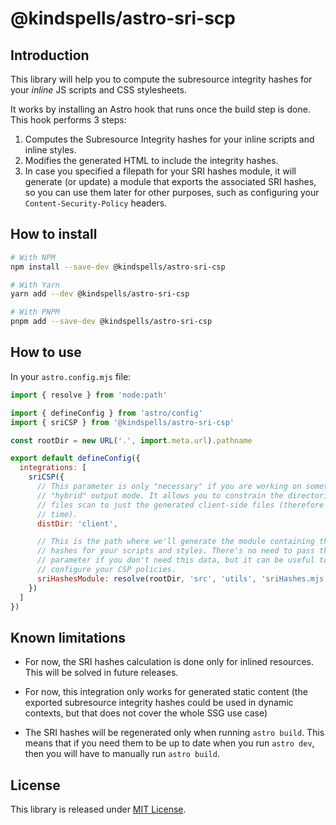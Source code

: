 # @kindspells/astro-sri-scp

## Introduction

This library will help you to compute the subresource integrity hashes for your
_inline_ JS scripts and CSS stylesheets.

It works by installing an Astro hook that runs once the build step is done. This
hook performs 3 steps:
1. Computes the Subresource Integrity hashes for your inline scripts and inline styles.
2. Modifies the generated HTML to include the integrity hashes.
3. In case you specified a filepath for your SRI hashes module, it will generate
   (or update) a module that exports the associated SRI hashes, so you can use
   them later for other purposes, such as configuring your
   `Content-Security-Policy` headers.

## How to install

```bash
# With NPM
npm install --save-dev @kindspells/astro-sri-csp

# With Yarn
yarn add --dev @kindspells/astro-sri-csp

# With PNPM
pnpm add --save-dev @kindspells/astro-sri-csp
```

## How to use

In your `astro.config.mjs` file:

```javascript
import { resolve } from 'node:path'

import { defineConfig } from 'astro/config'
import { sriCSP } from '@kindspells/astro-sri-csp'

const rootDir = new URL('.', import.meta.url).pathname

export default defineConfig({
  integrations: [
    sriCSP({
      // This parameter is only "necessary" if you are working on something like
      // "hybrid" output mode. It allows you to constrain the directories and
      // files scan to just the generated client-side files (therefore saving
      // time).
      distDir: 'client',

      // This is the path where we'll generate the module containing the SRI
      // hashes for your scripts and styles. There's no need to pass this
      // parameter if you don't need this data, but it can be useful to
      // configure your CSP policies.
      sriHashesModule: resolve(rootDir, 'src', 'utils', 'sriHashes.mjs'),
    })
  ]
})
```

## Known limitations

- For now, the SRI hashes calculation is done only for inlined resources. This
  will be solved in future releases.

- For now, this integration only works for generated static content (the
  exported subresource integrity hashes could be used in dynamic contexts, but
  that does not cover the whole SSG use case)

- The SRI hashes will be regenerated only when running `astro build`. This means
  that if you need them to be up to date when you run `astro dev`, then you will
  have to manually run `astro build`.

## License

This library is released under [MIT License](LICENSE).
